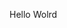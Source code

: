 Hello Wolrd



























































































































































































































































































































































































































